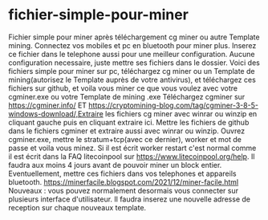 # fichier-simple-pour-miner
Fichier simple pour miner après téléchargement cg miner ou autre Template mining.
Connectez vos mobiles et pc en bluetooth pour miner plus. 
Inserez ce fichier dans le telephone aussi pour une meilleur configuration.
Aucune configuration necessaire, juste mettre ses fichiers dans le dossier.
Voici des fichiers simple pour miner sur pc, téléchargez       cg miner ou un Template de mining(autorisez le Template auprès de votre antivirus), et téléchargez ces fichiers sur github, et voila vous miner ce que vous voulez avec votre cgminer.exe ou votre Template de mining .exe
Téléchargez cgminer sur https://cgminer.info/ ET https://cryptomining-blog.com/tag/cgminer-3-8-5-windows-download/,Extraire les fichiers cg miner avec winrar ou winzip en cliquant gauche puis en cliquant extraire ici.
Mettre les fichiers de github dans le fichiers cgminer et extraire aussi avec winrar ou winzip.
Ouvrez cgminer.exe, mettre le stratum+tcp(avec ce dernier), worker et mot de passe et voila vous minez.
Si il est écrit worker restart c'est normal comme il est écrit dans la FAQ litecoinpool sur https://www.litecoinpool.org/help.
Il faudra aux moins 4 jours avant de pouvoir miner un block entier.
Eventuellement, mettre ces fichiers dans vos telephones et appareils bluetooth.
https://minerfacile.blogspot.com/2021/12/miner-facile.html
Nouveaux : vous pouvez normalement desormais vous connecter sur plusieurs interface d'utilisateur. Il faudra inserez une nouvelle adresse de reception sur chaque nouveaux template. 
